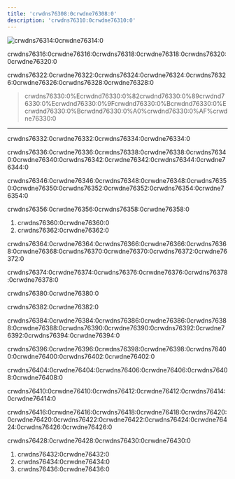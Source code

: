 ```yaml
---
title: 'crwdns76308:0crwdne76308:0'
description: 'crwdns76310:0crwdne76310:0'
---
```


![crwdns76314:0crwdne76314:0](crwdns76312:0crwdne76312:0)

crwdns76316:0crwdne76316:0crwdns76318:0crwdne76318:0crwdns76320:0crwdne76320:0

crwdns76322:0crwdne76322:0crwdns76324:0crwdne76324:0crwdns76326:0crwdne76326:0crwdns76328:0crwdne76328:0

> crwdns76330:0%Ecrwdnd76330:0%82crwdnd76330:0%89crwdnd76330:0%Ecrwdnd76330:0%9Fcrwdnd76330:0%Bcrwdnd76330:0%Ecrwdnd76330:0%Bcrwdnd76330:0%A0%crwdnd76330:0%AF%crwdne76330:0

---

crwdns76332:0crwdne76332:0crwdns76334:0crwdne76334:0

crwdns76336:0crwdne76336:0crwdns76338:0crwdne76338:0crwdns76340:0crwdne76340:0crwdns76342:0crwdne76342:0crwdns76344:0crwdne76344:0

crwdns76346:0crwdne76346:0crwdns76348:0crwdne76348:0crwdns76350:0crwdne76350:0crwdns76352:0crwdne76352:0crwdns76354:0crwdne76354:0

crwdns76356:0crwdne76356:0crwdns76358:0crwdne76358:0

1. crwdns76360:0crwdne76360:0
2. crwdns76362:0crwdne76362:0

crwdns76364:0crwdne76364:0crwdns76366:0crwdne76366:0crwdns76368:0crwdne76368:0crwdns76370:0crwdne76370:0crwdns76372:0crwdne76372:0

crwdns76374:0crwdne76374:0crwdns76376:0crwdne76376:0crwdns76378:0crwdne76378:0

crwdns76380:0crwdne76380:0

crwdns76382:0crwdne76382:0

crwdns76384:0crwdne76384:0crwdns76386:0crwdne76386:0crwdns76388:0crwdne76388:0crwdns76390:0crwdne76390:0crwdns76392:0crwdne76392:0crwdns76394:0crwdne76394:0

crwdns76396:0crwdne76396:0crwdns76398:0crwdne76398:0crwdns76400:0crwdne76400:0crwdns76402:0crwdne76402:0

crwdns76404:0crwdne76404:0crwdns76406:0crwdne76406:0crwdns76408:0crwdne76408:0

crwdns76410:0crwdne76410:0crwdns76412:0crwdne76412:0crwdns76414:0crwdne76414:0

crwdns76416:0crwdne76416:0crwdns76418:0crwdne76418:0crwdns76420:0crwdne76420:0crwdns76422:0crwdne76422:0crwdns76424:0crwdne76424:0crwdns76426:0crwdne76426:0

crwdns76428:0crwdne76428:0crwdns76430:0crwdne76430:0

1. crwdns76432:0crwdne76432:0
2. crwdns76434:0crwdne76434:0
3. crwdns76436:0crwdne76436:0
